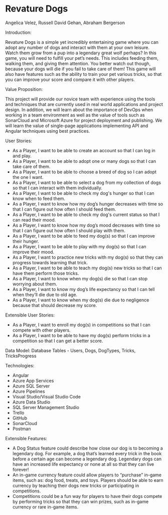 # Revature Dogs
Angelica Velez, Russell David Gehan, Abraham Bergerson

Introduction: 

Revature Dogs is a simple yet incredibly entertaining game where you can adopt any number of dogs and
interact with them at your own leisure. Watch them grow from a pup into a legendary great wolf perhaps?
In this game, you will need to fulfill your pet’s needs. This includes feeding them, walking them, and giving
them attention. You better watch out though, because your dogs will die if you fail to take care of them!
This game will also have features such as the ability to train your pet various tricks, so that you can improve
your score and compare it with other players.

Value Proposition: 

This project will provide our novice team with experience using the tools and techniques that are
currently used in real world applications and project design. In addition, we will learn about the
importance of DevOps when working in a team environment as well as the value of tools such as
SonarCloud and Microsoft Azure for project deployment and publishing. We will learn the value of
single-page applications implementing API and Angular techniques using best practices.

User Stories: 
- As a Player, I want to be able to create an account so that I can log in and play.
- As a Player, I want to be able to adopt one or many dogs so that I can take care of them.
- As a Player, I want to be able to choose a breed of dog so I can adopt the one I want.
- As a Player, I want to be able to select a dog from my collection of dogs so that I can interact
with them individually.
- As a Player, I want to be able to check my dog's hunger so that I can know when to feed them.
- As a Player, I want to know how my dog’s hunger decreases with time so that I can figure out how
often I should feed them.
- As a Player, I want to be able to check my dog's current status so that I can read their mood.
- As a Player, I want to know how my dog’s mood decreases with time so that I can figure out how
often I should play with them.
- As a Player, I want to be able to feed my dog(s) so that I can improve their hunger.
- As a Player, I want to be able to play with my dog(s) so that I can improve their mood.
- As a Player, I want to practice new tricks with my dog(s) so that they can progress towards learning
that trick.
- As a Player, I want to be able to teach my dog(s) new tricks so that I can have them perform those
tricks.
- As a Player, I want to know when my dog(s) die so that I can stop worrying about them.
- As a Player, I want to know my dog’s life expectancy so that I can tell when they’ll die due to old
age.
- As a Player, I want to know when my dog(s) die due to negligence because that should decrease
my score.

Extensible User Stories:
- As a Player, I want to enroll my dog(s) in competitions so that I can compete with other players.
- As a Player, I want to be able to have my dog(s) perform tricks in a competition so that I can get a better score.

Data Model:
Database Tables - Users, Dogs, DogTypes, Tricks, TricksProgress

Technologies:
- Angular
- Azure App Services
- Azure SQL Server
- Azure Pipelines
- Visual Studio/Visual Studio Code
- Azure Data Studio
- SQL Server Management Studio
- Trello
- GitHub
- SonarCloud
- Postman

Extensible Features:
- A Dog Status feature could describe how close our dog is to becoming a legendary dog. For example, a dog that’s learned every trick in the book before a certain age can become a legendary dog. Legendary dogs can have an increased life expectancy or none at all so that they can live forever!
- An in-game currency feature could allow players to “purchase” in-game items, such as: dog food, treats, and toys. Players should be able to earn currency by teaching their dogs new tricks or participating in competitions.
- Competitions could be a fun way for players to have their dogs compete by performing tricks so that they can win prizes, such as in-game currency or rare in-game items.
